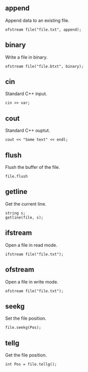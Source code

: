 ## append
Append data to an existing file.
```freefem
ofstream file("file.txt", append);
```

## binary
Write a file in binary.
```freefem
ofstream file("file.btxt", binary);
```

## cin
Standard C++ input.
```freefem
cin >> var;
```

## cout
Standard C++ ouptut.
```freefem
cout << "Some text" << endl;
```

## flush
Flush the buffer of the file.
```freefem
file.flush
```

## getline
Get the current line.
```freefem
string s;
getline(file, s);
```

## ifstream
Open a file in read mode.
```freefem
ifstream file("file.txt");
```

## ofstream
Open a file in write mode.
```freefem
ofstream file("file.txt");
```

## seekg
Set the file position.
```freefem
file.seekg(Pos);
```

## tellg
Get the file position.
```freefem
int Pos = file.tellg();
```



